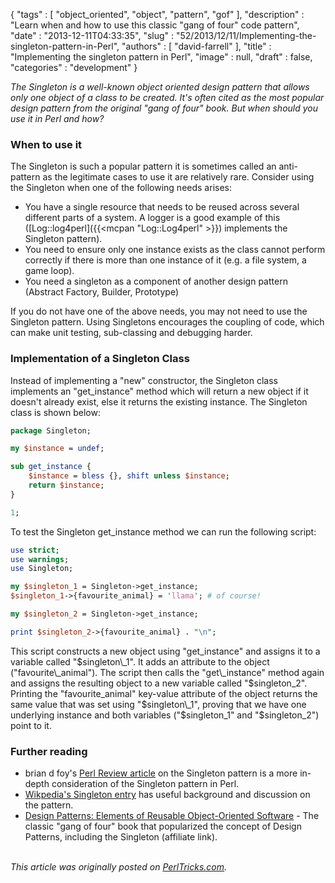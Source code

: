 {
   "tags" : [
      "object_oriented",
      "object",
      "pattern",
      "gof"
   ],
   "description" : "Learn when and how to use this classic \"gang of four\" code pattern",
   "date" : "2013-12-11T04:33:35",
   "slug" : "52/2013/12/11/Implementing-the-singleton-pattern-in-Perl",
   "authors" : [
      "david-farrell"
   ],
   "title" : "Implementing the singleton pattern in Perl",
   "image" : null,
   "draft" : false,
   "categories" : "development"
}


*The Singleton is a well-known object oriented design pattern that allows only one object of a class to be created. It's often cited as the most popular design pattern from the original "gang of four" book. But when should you use it in Perl and how?*

### When to use it

The Singleton is such a popular pattern it is sometimes called an anti-pattern as the legitimate cases to use it are relatively rare. Consider using the Singleton when one of the following needs arises:

-   You have a single resource that needs to be reused across several different parts of a system. A logger is a good example of this ([Log::log4perl]({{<mcpan "Log::Log4perl" >}}) implements the Singleton pattern).
-   You need to ensure only one instance exists as the class cannot perform correctly if there is more than one instance of it (e.g. a file system, a game loop).
-   You need a singleton as a component of another design pattern (Abstract Factory, Builder, Prototype)

If you do not have one of the above needs, you may not need to use the Singleton pattern. Using Singletons encourages the coupling of code, which can make unit testing, sub-classing and debugging harder.

### Implementation of a Singleton Class

Instead of implementing a "new" constructor, the Singleton class implements an "get\_instance" method which will return a new object if it doesn't already exist, else it returns the existing instance. The Singleton class is shown below:

```perl
package Singleton;

my $instance = undef;

sub get_instance {
    $instance = bless {}, shift unless $instance;
    return $instance;
}

1;
```

To test the Singleton get\_instance method we can run the following script:

```perl
use strict;
use warnings;
use Singleton; 

my $singleton_1 = Singleton->get_instance;
$singleton_1->{favourite_animal} = 'llama'; # of course!

my $singleton_2 = Singleton->get_instance;

print $singleton_2->{favourite_animal} . "\n";
```

This script constructs a new object using "get\_instance" and assigns it to a variable called "$singleton\_1". It adds an attribute to the object ("favourite\_animal"). The script then calls the "get\_instance" method again and assigns the resulting object to a new variable called "$singleton\_2". Printing the "favourite\_animal" key-value attribute of the object returns the same value that was set using "$singleton\_1", proving that we have one underlying instance and both variables ("$singleton\_1" and "$singleton\_2") point to it.

### Further reading

-   brian d foy's [Perl Review article](http://www.theperlreview.com/Articles/v0i1/singletons.pdf) on the Singleton pattern is a more in-depth consideration of the Singleton pattern in Perl.
-   [Wikpedia's Singleton entry](https://en.wikipedia.org/wiki/Singleton_pattern) has useful background and discussion on the pattern.
-   [Design Patterns: Elements of Reusable Object-Oriented Software](http://www.amazon.com/gp/product/B000SEIBB8/) - The classic "gang of four" book that popularized the concept of Design Patterns, including the Singleton (affiliate link).


\
*This article was originally posted on [PerlTricks.com](http://perltricks.com).*
